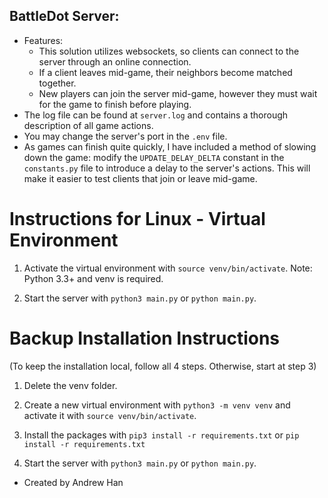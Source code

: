 ## BattleDot Server:

- Features:
    - This solution utilizes websockets, so clients can connect to the server through an online connection.
    - If a client leaves mid-game, their neighbors become matched together.
    - New players can join the server mid-game, however they must wait for the game to finish before playing.
- The log file can be found at `server.log` and contains a thorough description of all game actions.
- You may change the server's port in the `.env` file.
- As games can finish quite quickly, I have included a method of slowing down the game: modify the `UPDATE_DELAY_DELTA` constant in the `constants.py` file to introduce a delay to the server's actions. This will make it easier to test clients that join or leave mid-game.

# Instructions for Linux - Virtual Environment

1. Activate the virtual environment with `source venv/bin/activate`. Note: Python 3.3+ and venv is required.

2. Start the server with `python3 main.py` or `python main.py`.

# Backup Installation Instructions

(To keep the installation local, follow all 4 steps. Otherwise, start at step 3)

1. Delete the venv folder.

2. Create a new virtual environment with `python3 -m venv venv` and activate it with `source venv/bin/activate`.

3. Install the packages with `pip3 install -r requirements.txt` or `pip install -r requirements.txt`

4. Start the server with `python3 main.py` or `python main.py`.

- Created by Andrew Han

